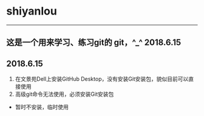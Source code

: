 # shiyanlou
-------------
这是一个用来学习、练习git的 git，^_^
2018.6.15
-------------
## 2018.6.15
1. 在文景苑Dell上安装GitHub Desktop，没有安装Git安装包，貌似目前可以直接使用
2. 高级git命令无法使用，必须安装Git安装包
 - 暂时不安装，临时使用

